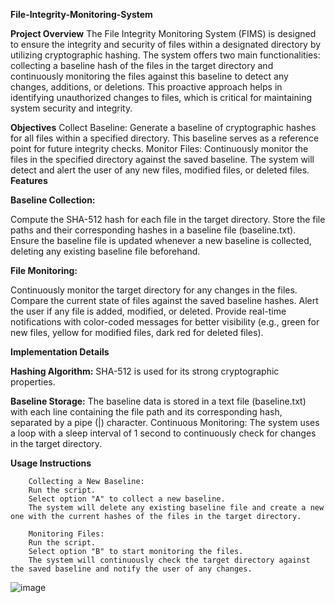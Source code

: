 **File-Integrity-Monitoring-System**

**Project Overview**
The File Integrity Monitoring System (FIMS) is designed to ensure the integrity and security of files within a designated directory by utilizing cryptographic hashing. The system offers two main functionalities: collecting a baseline hash of the files in the target directory and continuously monitoring the files against this baseline to detect any changes, additions, or deletions. This proactive approach helps in identifying unauthorized changes to files, which is critical for maintaining system security and integrity.

**Objectives**
Collect Baseline: Generate a baseline of cryptographic hashes for all files within a specified directory. This baseline serves as a reference point for future integrity checks.
Monitor Files: Continuously monitor the files in the specified directory against the saved baseline. The system will detect and alert the user of any new files, modified files, or deleted files.
**Features**

  **Baseline Collection:**
  
  Compute the SHA-512 hash for each file in the target directory.
  Store the file paths and their corresponding hashes in a baseline file (baseline.txt).
  Ensure the baseline file is updated whenever a new baseline is collected, deleting any existing baseline file beforehand.
		
  **File Monitoring:**
  
  Continuously monitor the target directory for any changes in the files.
  Compare the current state of files against the saved baseline hashes.
  Alert the user if any file is added, modified, or deleted.
  Provide real-time notifications with color-coded messages for better visibility (e.g., green for new files, yellow for modified files, dark red for deleted files).
		
**Implementation Details**

  **Hashing Algorithm:** SHA-512 is used for its strong cryptographic properties.
		
  **Baseline Storage:** The baseline data is stored in a text file (baseline.txt) with each line containing the file path and its corresponding hash, separated by a pipe (|) character.
  Continuous Monitoring: The system uses a loop with a sleep interval of 1 second to continuously check for changes in the target directory.
		
**Usage Instructions**

		Collecting a New Baseline:
		Run the script.
		Select option "A" to collect a new baseline.
		The system will delete any existing baseline file and create a new one with the current hashes of the files in the target directory.
		
		Monitoring Files:
		Run the script.
		Select option "B" to start monitoring the files.
		The system will continuously check the target directory against the saved baseline and notify the user of any changes.
  ![image](https://github.com/decentdeveloper/fineinit/assets/95294686/0d30f5d1-dd20-4ea0-b457-d9f6f85ad41e)

